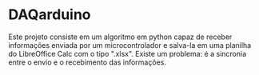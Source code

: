 # DAQarduino
Este projeto consiste em um algoritmo em python capaz de receber informações enviada por um microcontrolador e salva-la em uma planilha 
do LibreOffice Calc com o tipo ".xlsx".
Existe um problema: é a sincronia entre o envio e o recebimento das informações. 
